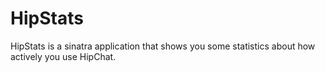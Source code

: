 HipStats
==========

HipStats is a sinatra application that shows you some statistics about how actively you use HipChat.
